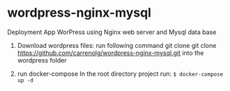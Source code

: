 # wordpress-nginx-mysql
Deployment App WorPress using Nginx web server and Mysql data base

1. Download wordpress files:
run following command git clone git clone https://github.com/carrenolg/wordpress-nginx-mysql.git into the wordpress folder

2. run docker-compose
In the root directory project run: 
`$ docker-compose up -d`
